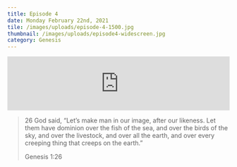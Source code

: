 ```yaml
---
title: Episode 4
date: Monday February 22nd, 2021
tile: /images/uploads/episode-4-1500.jpg
thumbnail: /images/uploads/episode4-widescreen.jpg
category: Genesis
---
```

<iframe title="0004 - A little lower than the angels" height="122" width="100%" style="border: none;" scrolling="no" data-name="pb-iframe-player" src="https://www.podbean.com/media/player/it9y4-fb8110?from=pb6admin&download=1&version=1&auto=0&share=1&download=1&rtl=0&fonts=Helvetica&skin=1&pfauth=&btn-skin=107"></iframe>

> 26 God said, “Let’s make man in our image, after our likeness. Let them have dominion over the fish of the sea, and over the birds of the sky, and over the livestock, and over all the earth, and over every creeping thing that creeps on the earth.”
>
> Genesis 1:26